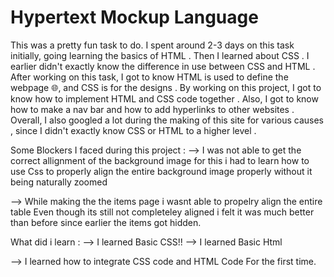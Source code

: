 # Hypertext Mockup Language 
This was a pretty fun task to do.  I spent around 2-3 days on this task initially, going learning the basics of HTML . Then I learned about CSS . I earlier didn't exactly know the difference in use between CSS and HTML . After working on this task, I got to know HTML is used to define the webpage 🌐, and CSS is for the designs . By working on this project, I got to know how to implement HTML and CSS code together . Also, I got to know how to make a nav bar  and how to add hyperlinks to other websites . Overall, I also googled a lot during the making of this site for various causes , since I didn't exactly know CSS or HTML to a higher level .

Some Blockers I faced during this project :
--> I was not able to get the correct allignment of the background image for this i had to learn how to use Css to properly align the entire background image properly without it being naturally zoomed

--> While making the the items page i wasnt able to propelry align the entire table Even though its still not completeley aligned i felt it was much better than before since earlier the items got hidden.

What did i learn :
--> I learned Basic CSS!!
--> I learned Basic Html

--> I learned how to integrate CSS code and HTML Code For the first time.

